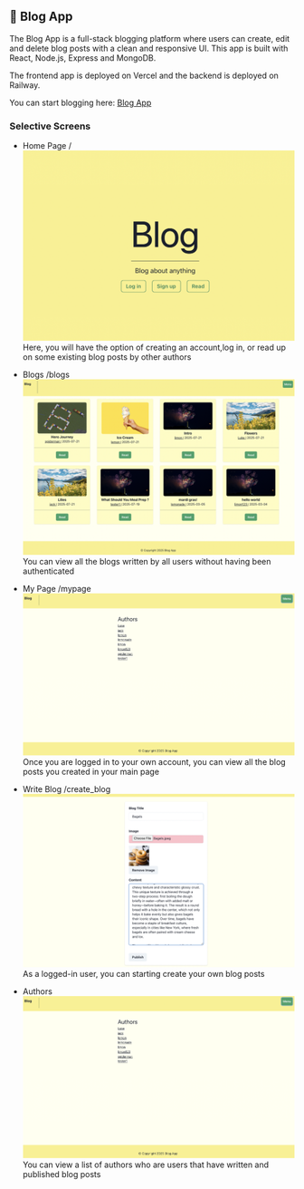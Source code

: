 ## 📝 Blog App

The Blog App is a full-stack blogging platform where users can create, edit and delete blog posts with a clean and responsive UI. This app is built with React, Node.js, Express and MongoDB. 

The frontend app is deployed on Vercel and the backend is deployed on Railway. 

You can start blogging here: [Blog App](https://blog-frontend-1-nine.vercel.app/)

### Selective Screens 

* Home Page  / 
![Home Page](./public/imgs/screenshot1.png)
Here, you will have the option of creating an account,log in, or read up on some existing 
blog posts by other authors

* Blogs /blogs
![Blog Page](./public/imgs/screenshot2.png)
You can view all the blogs written by all users without having been authenticated 

* My Page /mypage
![My Page](./public/imgs/screenshot5.png)
Once you are logged in to your own account, you can view all the blog posts you created
in your main page 

* Write Blog /create_blog
![Write Blog](./public/imgs/screenshot4.png)
As a logged-in user, you can starting create your own blog posts

* Authors 
![Authors List](./public/imgs/screenshot5.png)
You can view a list of authors who are users that have written and published blog posts